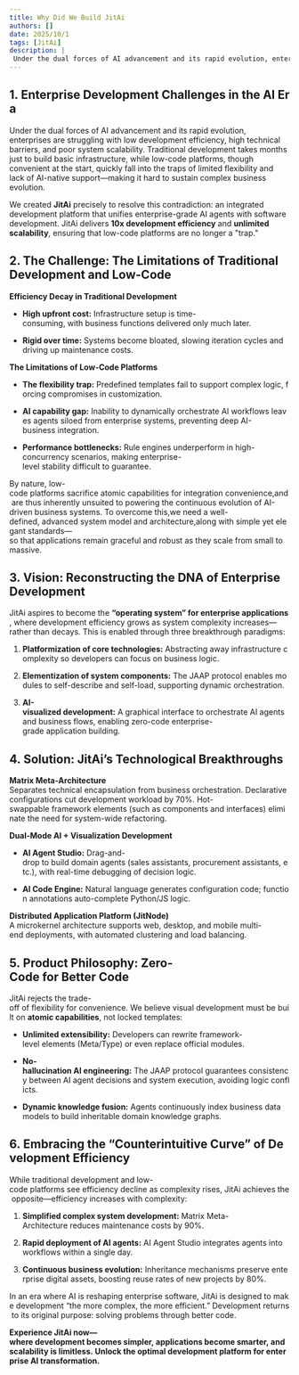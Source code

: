 ```yaml
---
title: Why Did We Build JitAi
authors: []
date: 2025/10/1
tags: [JitAi]
description: |
 Under the dual forces of AI advancement and its rapid evolution, enterprises are struggling with low development efficiency, high technical barriers, and poor system scalability. Traditional development takes months just to build basic infrastructure, while low-code platforms, though convenient at the start, quickly fall into the traps of limited flexibility and lack of AI-native support—making it hard to sustain complex business evolution.
---
```


## 1. Enterprise Development Challenges in the AI Era

Under the dual forces of AI advancement and its rapid evolution, enterprises are struggling with low development efficiency, high technical barriers, and poor system scalability. Traditional development takes months just to build basic infrastructure, while low-code platforms, though convenient at the start, quickly fall into the traps of limited flexibility and lack of AI-native support—making it hard to sustain complex business evolution.
<!--truncate-->
We created **JitAi** precisely to resolve this contradiction: an integrated development platform that unifies enterprise-grade AI agents with software development. JitAi delivers **10x development efficiency** and **unlimited scalability**, ensuring that low-code platforms are no longer a "trap."

## 2. The Challenge: The Limitations of Traditional Development and Low-Code

**Efficiency Decay in Traditional Development**

*   **High upfront cost:** Infrastructure setup is time-consuming, with business functions delivered only much later.
    
*   **Rigid over time:** Systems become bloated, slowing iteration cycles and driving up maintenance costs.
    

**The Limitations of Low-Code Platforms**

*   **The flexibility trap:** Predefined templates fail to support complex logic, forcing compromises in customization.
    
*   **AI capability gap:** Inability to dynamically orchestrate AI workflows leaves agents siloed from enterprise systems, preventing deep AI-business integration.
    
*   **Performance bottlenecks:** Rule engines underperform in high-concurrency scenarios, making enterprise-level stability difficult to guarantee.
    

By nature, low-code platforms sacrifice atomic capabilities for integration convenience,and are thus inherently unsuited to powering the continuous evolution of AI-driven business systems. To overcome this,we need a well-defined, advanced system model and architecture,along with simple yet elegant standards—so that applications remain graceful and robust as they scale from small to massive.

## 3. Vision: Reconstructing the DNA of Enterprise Development

JitAi aspires to become the **“operating system” for enterprise applications**, where development efficiency grows as system complexity increases—rather than decays. This is enabled through three breakthrough paradigms:

1.  **Platformization of core technologies:** Abstracting away infrastructure complexity so developers can focus on business logic.
    
2.  **Elementization of system components:** The JAAP protocol enables modules to self-describe and self-load, supporting dynamic orchestration.
    
3.  **AI-visualized development:** A graphical interface to orchestrate AI agents and business flows, enabling zero-code enterprise-grade application building.
    


## 4. Solution: JitAi’s Technological Breakthroughs

**Matrix Meta-Architecture** Separates technical encapsulation from business orchestration. Declarative configurations cut development workload by 70%. Hot-swappable framework elements (such as components and interfaces) eliminate the need for system-wide refactoring.

**Dual-Mode AI + Visualization Development**

*   **AI Agent Studio:** Drag-and-drop to build domain agents (sales assistants, procurement assistants, etc.), with real-time debugging of decision logic.
    
*   **AI Code Engine:** Natural language generates configuration code; function annotations auto-complete Python/JS logic.
    

**Distributed Application Platform (JitNode)** A microkernel architecture supports web, desktop, and mobile multi-end deployments, with automated clustering and load balancing.


## 5. Product Philosophy: Zero-Code for Better Code

JitAi rejects the trade-off of flexibility for convenience. We believe visual development must be built on **atomic capabilities**, not locked templates:

*   **Unlimited extensibility:** Developers can rewrite framework-level elements (Meta/Type) or even replace official modules.
    
*   **No-hallucination AI engineering:** The JAAP protocol guarantees consistency between AI agent decisions and system execution, avoiding logic conflicts.
    
*   **Dynamic knowledge fusion:** Agents continuously index business data models to build inheritable domain knowledge graphs.


## 6. Embracing the “Counterintuitive Curve” of Development Efficiency

While traditional development and low-code platforms see efficiency decline as complexity rises, JitAi achieves the opposite—efficiency increases with complexity:

1.  **Simplified complex system development:** Matrix Meta-Architecture reduces maintenance costs by 90%.
    
2.  **Rapid deployment of AI agents:** AI Agent Studio integrates agents into workflows within a single day.
    
3.  **Continuous business evolution:** Inheritance mechanisms preserve enterprise digital assets, boosting reuse rates of new projects by 80%.
    

In an era where AI is reshaping enterprise software, JitAi is designed to make development “the more complex, the more efficient.” Development returns to its original purpose: solving problems through better code.

**Experience JitAi now—where development becomes simpler, applications become smarter, and scalability is limitless. Unlock the optimal development platform for enterprise AI transformation.**
